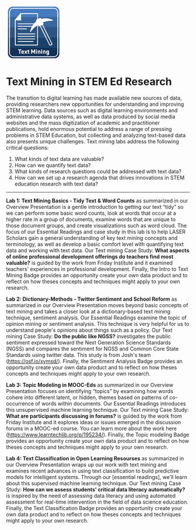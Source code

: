 <img src="image/textmining.png" width="30%"/>

# Text Mining in STEM Ed Research

The transition to digital learning has made available new sources of data, providing researchers new opportunities for understanding and improving STEM learning. Data sources such as digital learning environments and administrative data systems, as well as data produced by social media websites and the mass digitization of academic and practitioner publications, hold enormous potential to address a range of pressing problems in STEM Education, but collecting and analyzing text-based data also presents unique challenges. Text mining labs address the following critical questions:

1. What kinds of text data are valuable?
1. How can we quantify text data?
1. What kinds of research questions could be addressed with text data?
1. How can we set up a research agenda that drives innovations in STEM education research with text data?
---

**Lab 1: Text Mining Basics - Tidy Text & Word Counts** as summarized in our Overview Presentation is a gentle introduction to getting our text “tidy” so we can perform some basic word counts, look at words that occur at a higher rate in a group of documents, examine words that are unique to those document groups, and create visualizations such as word cloud. The focus of our Essential Readings and case study in this lab is to help LASER Scholars gain a general understanding of key text mining concepts and terminology, as well as develop a basic comfort level with quantifying text data and working with text data. Our Text mining Case Study: **What aspects of online professional development offerings do teachers find most valuable?** is guided by the work from Friday Institute and it examined teachers' experiences in professional development. Finally, the Intro to Text Mining Badge provides an opportunity create your own data product and to reflect on how theses concepts and techniques might apply to your own research.

**Lab 2: Dictionary-Methods - Twitter Sentiment and School Reform** as summarized in our Overview Presentation moves beyond basic concepts of text mining and takes a closer look at a dictionary-based text mining technique, sentiment analysis. Our Essential Readings examine the topic of opinion mining or sentiment analysis. This technique is very helpful for us to understand people's opinions about things such as a policy. Our Text mining Case Study: **Do the public like NGSS?** investigates the public sentiment expressed toward the Next Generation Science Standards (NGSS) and compares the sentiment for NGSS and Common Core State Standards using twitter data. This study is from Josh's team (https://osf.io/xymsd/). Finally, the Sentiment Analysis Badge provides an opportunity create your own data product and to reflect on how theses concepts and techniques might apply to your own research.

**Lab 3: Topic Modeling in MOOC-Eds** as summarized in our Overview Presentation focuses on identifying “topics” by examining how words cohere into different latent, or hidden, themes based on patterns of co-occurrence of words within documents. Our Essential Readings introduces this unsupervised machine learning technique. Our Text mining Case Study: **What are participants discussing in forums?** is guided by the work from Friday Institute and it explores ideas or issues emerged in the discussion forums in a MOOC-ed course. You can learn more about the work here (https://www.learntechlib.org/p/195234/). Finally, the Topic modeling Badge provides an opportunity create your own data product and to reflect on how theses concepts and techniques might apply to your own research.

**Lab 4: Text Classification in Open Learning Resourses** as summarized in our Overview Presentation wraps up our work with text mining and examines recent advances in using text classification to build predictive models for intelligent systems. Through our [essential readings], we'll learn about this supervised machine learning technique. Our Text mining Case Study: **How can we assess students' critical data literacy automatically?** is inspired by the need of assessing data literacy and using automated assessment for real-time intervention in the field of data science education. Finally, the Text Classification Badge provides an opportunity create your own data product and to reflect on how theses concepts and techniques might apply to your own research.
